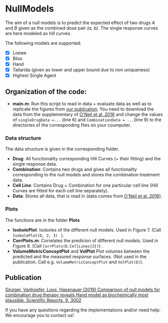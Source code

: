 # NullModels

The aim of a null models is to predict the expected effect of two drugs *A* and *B* given as the combined dose pair *(a, b)*. The single response curves are here modeled as hill curves.

The following models are supported:

- [x] Loewe
- [x] Bliss
- [x] Hand
- [x] Tallarida (given as lower and upper bound due to non uniqueness)
- [x] Highest Single Agent

## Organization of the code:

- **main.m**: Run this script to read in data + evaluate data as well as to replicate the figures from [our publication](https://www.nature.com/articles/s41598-019-38907-x). You need to download the data from the supplementary of [O'Neil et al. 2016](http://mct.aacrjournals.org/content/15/6/1155.long) and change the values of `singleDrugData =...` (line 6) and `CombinationData = ...`(line 9) to the directories of the corresponding files on your coumputer.

### Data structure
The data structure is given in the corresponding folder.

- **Drug**: All functionality corresponding Hill Curves (+ their fitting) and the single response data.
- **Combination**: Contains two drugs and gives all functionality  corresponding to the null models and stores the combination treatment data.
- **Cell Line**: Contains Drug + Combination for one particular cell line (Hill Curves are fitted for each cell line separately).
- **Data**: Stores all data, that is read in (data comes from [O'Neil et al. 2016](http://mct.aacrjournals.org/content/15/6/1155.long)),

### Plots
The functions are in the folder **Plots**
- **IsobolePlot**: Isoboles of the different null models. Used in Figure 7. (Call `IsobolePlot(D, 2, 3) ` ).
- **CorrPlots.m**: Correlates the predicion of different null models. Used in Figure 8. (Call `CorrPlots(D.CellLines{3})`) .
- **VolumeMetricConceptPlot** and **VolPlot** Plot volumes between the predicted and the measured response surfaces. (Not used in the publication. Call e.g. `VolumeMetricConceptPlot` and `VolPlot(D)`).

## Publication

[Sinzger, Vanhoefer, Loos, Hasenauer (2019) Comparison of null models for combination drug therapy reveals Hand model as biochemically most plausible. Scientific Reports, 9, 3002](https://www.nature.com/articles/s41598-019-38907-x)

If you have any questions regarding the implementations and/or need help: We encourage you to contact us! 
